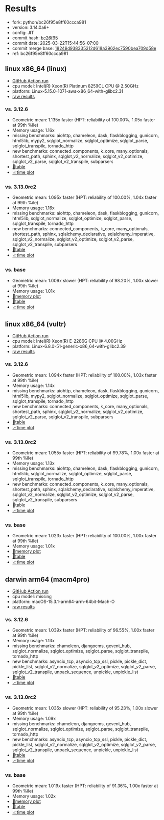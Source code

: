 # Results

- fork: python/bc26f95e8ff60ccca981
- version: 3.14.0a6+
- config: JIT
- commit hash: [bc26f95](https://github.com/python/cpython/commit/bc26f95)
- commit date: 2025-03-22T15:44:56-07:00
- commit merge base: [18249d938335312d618a3962ec7590bea709d58e](https://github.com/python/cpython/commit/18249d938335312d618a3962ec7590bea709d58e)
- ref: bc26f95e8ff60ccca981

## linux x86_64 (linux)

- [GitHub Action run](https://github.com/facebookexperimental/free-threading-benchmarking/actions/runs/14013620569)
- cpu model: Intel(R) Xeon(R) Platinum 8259CL CPU @ 2.50GHz
- platform: Linux-5.15.0-1071-aws-x86_64-with-glibc2.31
- [raw results](bm-20250322-linux-x86_64-python-bc26f95e8ff60ccca981-3.14.0a6%2B-bc26f95.json)

### vs. 3.12.6

- Geometric mean: 1.135x faster (HPT: reliability of 100.00%, 1.05x faster at 99th %ile)
- Memory usage: 1.16x
- missing benchmarks: aiohttp, chameleon, dask, flaskblogging, gunicorn, html5lib, mypy2, sqlglot_normalize, sqlglot_optimize, sqlglot_parse, sqlglot_transpile, tornado_http
- new benchmarks: connected_components, k_core, many_optionals, shortest_path, sphinx, sqlglot_v2_normalize, sqlglot_v2_optimize, sqlglot_v2_parse, sqlglot_v2_transpile, subparsers
- [📄table](bm-20250322-linux-x86_64-python-bc26f95e8ff60ccca981-3.14.0a6%2B-bc26f95-vs-3.12.6.md)
- [📈time plot](bm-20250322-linux-x86_64-python-bc26f95e8ff60ccca981-3.14.0a6%2B-bc26f95-vs-3.12.6.svg)

### vs. 3.13.0rc2

- Geometric mean: 1.095x faster (HPT: reliability of 100.00%, 1.04x faster at 99th %ile)
- Memory usage: 1.16x
- missing benchmarks: aiohttp, chameleon, dask, flaskblogging, gunicorn, html5lib, sqlglot_normalize, sqlglot_optimize, sqlglot_parse, sqlglot_transpile, tornado_http
- new benchmarks: connected_components, k_core, many_optionals, shortest_path, sphinx, sqlalchemy_declarative, sqlalchemy_imperative, sqlglot_v2_normalize, sqlglot_v2_optimize, sqlglot_v2_parse, sqlglot_v2_transpile, subparsers
- [📄table](bm-20250322-linux-x86_64-python-bc26f95e8ff60ccca981-3.14.0a6%2B-bc26f95-vs-3.13.0rc2.md)
- [📈time plot](bm-20250322-linux-x86_64-python-bc26f95e8ff60ccca981-3.14.0a6%2B-bc26f95-vs-3.13.0rc2.svg)

### vs. base

- Geometric mean: 1.009x slower (HPT: reliability of 98.20%, 1.00x slower at 99th %ile)
- Memory usage: 1.01x
- [🧠memory plot](bm-20250322-linux-x86_64-python-bc26f95e8ff60ccca981-3.14.0a6%2B-bc26f95-vs-base-mem.svg)
- [📄table](bm-20250322-linux-x86_64-python-bc26f95e8ff60ccca981-3.14.0a6%2B-bc26f95-vs-base.md)
- [📈time plot](bm-20250322-linux-x86_64-python-bc26f95e8ff60ccca981-3.14.0a6%2B-bc26f95-vs-base.svg)

## linux x86_64 (vultr)

- [GitHub Action run](https://github.com/facebookexperimental/free-threading-benchmarking/actions/runs/14013620569)
- cpu model: Intel(R) Xeon(R) E-2286G CPU @ 4.00GHz
- platform: Linux-6.8.0-51-generic-x86_64-with-glibc2.39
- [raw results](bm-20250322-vultr-x86_64-python-bc26f95e8ff60ccca981-3.14.0a6%2B-bc26f95.json)

### vs. 3.12.6

- Geometric mean: 1.094x faster (HPT: reliability of 100.00%, 1.03x faster at 99th %ile)
- Memory usage: 1.14x
- missing benchmarks: aiohttp, chameleon, dask, flaskblogging, gunicorn, html5lib, mypy2, sqlglot_normalize, sqlglot_optimize, sqlglot_parse, sqlglot_transpile, tornado_http
- new benchmarks: connected_components, k_core, many_optionals, shortest_path, sphinx, sqlglot_v2_normalize, sqlglot_v2_optimize, sqlglot_v2_parse, sqlglot_v2_transpile, subparsers
- [📄table](bm-20250322-vultr-x86_64-python-bc26f95e8ff60ccca981-3.14.0a6%2B-bc26f95-vs-3.12.6.md)
- [📈time plot](bm-20250322-vultr-x86_64-python-bc26f95e8ff60ccca981-3.14.0a6%2B-bc26f95-vs-3.12.6.svg)

### vs. 3.13.0rc2

- Geometric mean: 1.055x faster (HPT: reliability of 99.78%, 1.00x faster at 99th %ile)
- Memory usage: 1.13x
- missing benchmarks: aiohttp, chameleon, dask, flaskblogging, gunicorn, html5lib, sqlglot_normalize, sqlglot_optimize, sqlglot_parse, sqlglot_transpile, tornado_http
- new benchmarks: connected_components, k_core, many_optionals, shortest_path, sphinx, sqlalchemy_declarative, sqlalchemy_imperative, sqlglot_v2_normalize, sqlglot_v2_optimize, sqlglot_v2_parse, sqlglot_v2_transpile, subparsers
- [📄table](bm-20250322-vultr-x86_64-python-bc26f95e8ff60ccca981-3.14.0a6%2B-bc26f95-vs-3.13.0rc2.md)
- [📈time plot](bm-20250322-vultr-x86_64-python-bc26f95e8ff60ccca981-3.14.0a6%2B-bc26f95-vs-3.13.0rc2.svg)

### vs. base

- Geometric mean: 1.023x faster (HPT: reliability of 100.00%, 1.00x faster at 99th %ile)
- Memory usage: 1.01x
- [🧠memory plot](bm-20250322-vultr-x86_64-python-bc26f95e8ff60ccca981-3.14.0a6%2B-bc26f95-vs-base-mem.svg)
- [📄table](bm-20250322-vultr-x86_64-python-bc26f95e8ff60ccca981-3.14.0a6%2B-bc26f95-vs-base.md)
- [📈time plot](bm-20250322-vultr-x86_64-python-bc26f95e8ff60ccca981-3.14.0a6%2B-bc26f95-vs-base.svg)

## darwin arm64 (macm4pro)

- [GitHub Action run](https://github.com/facebookexperimental/free-threading-benchmarking/actions/runs/14013620569)
- cpu model: missing
- platform: macOS-15.3.1-arm64-arm-64bit-Mach-O
- [raw results](bm-20250322-macm4pro-arm64-python-bc26f95e8ff60ccca981-3.14.0a6%2B-bc26f95.json)

### vs. 3.12.6

- Geometric mean: 1.039x faster (HPT: reliability of 96.55%, 1.00x faster at 99th %ile)
- Memory usage: 1.13x
- missing benchmarks: chameleon, djangocms, gevent_hub, sqlglot_normalize, sqlglot_optimize, sqlglot_parse, sqlglot_transpile, tornado_http
- new benchmarks: asyncio_tcp, asyncio_tcp_ssl, pickle, pickle_dict, pickle_list, sqlglot_v2_normalize, sqlglot_v2_optimize, sqlglot_v2_parse, sqlglot_v2_transpile, unpack_sequence, unpickle, unpickle_list
- [📄table](bm-20250322-macm4pro-arm64-python-bc26f95e8ff60ccca981-3.14.0a6%2B-bc26f95-vs-3.12.6.md)
- [📈time plot](bm-20250322-macm4pro-arm64-python-bc26f95e8ff60ccca981-3.14.0a6%2B-bc26f95-vs-3.12.6.svg)

### vs. 3.13.0rc2

- Geometric mean: 1.035x slower (HPT: reliability of 95.23%, 1.00x slower at 99th %ile)
- Memory usage: 1.09x
- missing benchmarks: chameleon, djangocms, gevent_hub, sqlglot_normalize, sqlglot_optimize, sqlglot_parse, sqlglot_transpile, tornado_http
- new benchmarks: asyncio_tcp, asyncio_tcp_ssl, pickle, pickle_dict, pickle_list, sqlglot_v2_normalize, sqlglot_v2_optimize, sqlglot_v2_parse, sqlglot_v2_transpile, unpack_sequence, unpickle, unpickle_list
- [📄table](bm-20250322-macm4pro-arm64-python-bc26f95e8ff60ccca981-3.14.0a6%2B-bc26f95-vs-3.13.0rc2.md)
- [📈time plot](bm-20250322-macm4pro-arm64-python-bc26f95e8ff60ccca981-3.14.0a6%2B-bc26f95-vs-3.13.0rc2.svg)

### vs. base

- Geometric mean: 1.019x faster (HPT: reliability of 91.36%, 1.00x faster at 99th %ile)
- Memory usage: 1.02x
- [🧠memory plot](bm-20250322-macm4pro-arm64-python-bc26f95e8ff60ccca981-3.14.0a6%2B-bc26f95-vs-base-mem.svg)
- [📄table](bm-20250322-macm4pro-arm64-python-bc26f95e8ff60ccca981-3.14.0a6%2B-bc26f95-vs-base.md)
- [📈time plot](bm-20250322-macm4pro-arm64-python-bc26f95e8ff60ccca981-3.14.0a6%2B-bc26f95-vs-base.svg)

